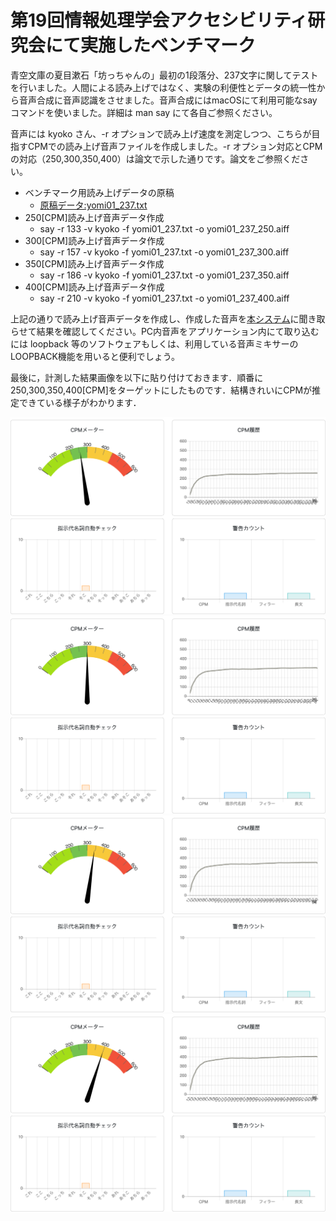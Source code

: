 # 第19回情報処理学会アクセシビリティ研究会にて実施したベンチマーク

青空文庫の夏目漱石「坊っちゃんの」最初の1段落分、237文字に関してテストを行いました。人間による読み上げではなく、実験の利便性とデータの統一性から音声合成に音声認識をさせました。音声合成にはmacOSにて利用可能なsayコマンドを使いました。詳細は
  man say
にて各自ご参照ください。

音声には kyoko さん、-r オプションで読み上げ速度を測定しつつ、こちらが目指すCPMでの読み上げ音声ファイルを作成しました。-r オプション対応とCPMの対応（250,300,350,400）は論文で示した通りです。論文をご参照ください。

  * ベンチマーク用読み上げデータの原稿
    * [原稿データ:yomi01_237.txt](./yomi01_237.txt)
  * 250[CPM]読み上げ音声データ作成
    * say -r 133 -v kyoko -f yomi01_237.txt -o yomi01_237_250.aiff
  * 300[CPM]読み上げ音声データ作成
    * say -r 157 -v kyoko -f yomi01_237.txt -o yomi01_237_300.aiff
  * 350[CPM]読み上げ音声データ作成
    * say -r 186 -v kyoko -f yomi01_237.txt -o yomi01_237_350.aiff
  * 400[CPM]読み上げ音声データ作成
    * say -r 210 -v kyoko -f yomi01_237.txt -o yomi01_237_400.aiff


上記の通りで読み上げ音声データを作成し、作成した音声を[本システム](https://tetsuakibaba.jp/project/accessibleSpeech)に聞き取らせて結果を確認してください。PC内音声をアプリケーション内にて取り込むには loopback 等のソフトウェアもしくは、利用している音声ミキサーのLOOPBACK機能を用いると便利でしょう。

最後に，計測した結果画像を以下に貼り付けておきます．順番に250,300,350,400[CPM]をターゲットにしたものです．結構きれいにCPMが推定できている様子がわかります．

![target CPM:250](./yomi01_237_250.png)
![target CPM:300](./yomi01_237_300.png)
![target CPM:350](./yomi01_237_350.png)
![target CPM:400](./yomi01_237_400.png)